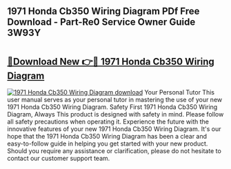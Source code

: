 ## 1971 Honda Cb350 Wiring Diagram PDf Free Download - Part-Re0 Service Owner Guide 3W93Y

# <h2><a href="http://dftdi5.blite.top/?on=1971+Honda+Cb350+Wiring+Diagram">🔗Download New 👉🔴 1971 Honda Cb350 Wiring Diagram</a></h2>

[![1971 Honda Cb350 Wiring Diagram download](https://i.imgur.com/lujVjoI.png)](http://dftdi5.blite.top/?on=1971+Honda+Cb350+Wiring+Diagram)
Your Personal Tutor This user manual serves as your personal tutor in mastering the use of your new 1971 Honda Cb350 Wiring Diagram. Safety First 1971 Honda Cb350 Wiring Diagram, Always This product is designed with safety in mind. Please follow all safety precautions when operating it. Experience the future with the innovative features of your new 1971 Honda Cb350 Wiring Diagram. It's our hope that the 1971 Honda Cb350 Wiring Diagram has been a clear and easy-to-follow guide in helping you get started with your new product. Should you require any assistance or clarification, please do not hesitate to contact our customer support team.
